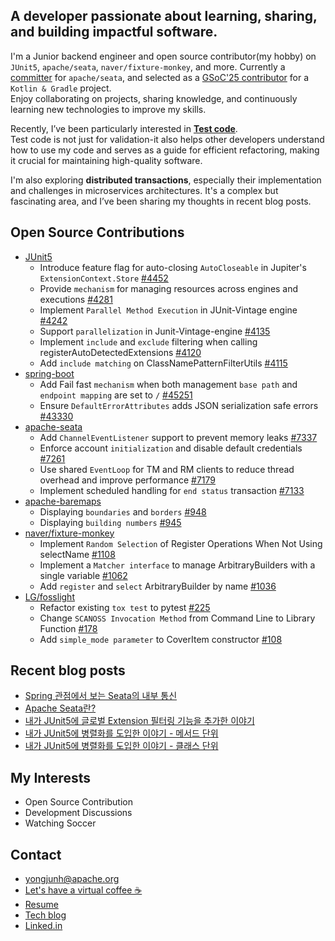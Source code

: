 ## A developer passionate about learning, sharing, and building impactful software.

I'm a Junior backend engineer and open source contributor(my hobby) on `JUnit5`, `apache/seata`, `naver/fixture-monkey`, and more. Currently a [committer](https://people.apache.org/phonebook.html?uid=yongjunh) for `apache/seata`, and selected as a [GSoC'25 contributor](https://community.gradle.org/events/gsoc/2025/maven-central-publishing-with-new-api/) for a `Kotlin & Gradle` project.  
Enjoy collaborating on projects, sharing knowledge, and continuously learning new technologies to improve my skills.  

Recently, I’ve been particularly interested in [**Test code**](https://www.slideshare.net/slideshow/2024-09-24-comming-soon/271981415).  
Test code is not just for validation-it also helps other developers understand how to use my code and serves as a guide for efficient refactoring, making it crucial for maintaining high-quality software.

I'm also exploring **distributed transactions**, especially their implementation and challenges in microservices architectures. It's a complex but fascinating area, and I’ve been sharing my thoughts in recent blog posts.

## Open Source Contributions
- [JUnit5](https://github.com/junit-team/junit5/issues?q=is%3Apr+is%3Aopen+author%3AYongGoose)
  - Introduce feature flag for auto-closing `AutoCloseable` in Jupiter's `ExtensionContext.Store` [#4452](https://github.com/junit-team/junit5/pull/4452)
  - Provide `mechanism` for managing resources across engines and executions [#4281](https://github.com/junit-team/junit5/pull/4281)
  - Implement `Parallel Method Execution` in JUnit-Vintage engine [#4242](https://github.com/junit-team/junit5/pull/4242)
  - Support `parallelization` in Junit-Vintage-engine [#4135](https://github.com/junit-team/junit5/pull/4135)
  - Implement `include` and `exclude` filtering when calling registerAutoDetectedExtensions [#4120](https://github.com/junit-team/junit5/pull/4120)
  - Add `include matching` on ClassNamePatternFilterUtils [#4115](https://github.com/junit-team/junit5/pull/4115)
- [spring-boot](https://github.com/spring-projects/spring-boot/issues?q=is%3Apr+author%3AYongGoose)
  - Add Fail fast `mechanism` when both management `base path` and `endpoint mapping` are set to `/` [#45251](https://github.com/spring-projects/spring-boot/pull/45251)
  - Ensure `DefaultErrorAttributes` adds JSON serialization safe errors [#43330](https://github.com/spring-projects/spring-boot/pull/43330)
- [apache-seata](https://github.com/apache/incubator-seata/issues?q=is%3Apr+is%3Aopen+author%3AYongGoose)
  - Add `ChannelEventListener` support to prevent memory leaks [#7337](https://github.com/apache/incubator-seata/pull/7337)
  - Enforce account `initialization` and disable default credentials [#7261](https://github.com/apache/incubator-seata/pull/7261)
  - Use shared `EventLoop` for TM and RM clients to reduce thread overhead and improve performance [#7179](https://github.com/apache/incubator-seata/pull/7179)
  - Implement scheduled handling for `end status` transaction [#7133](https://github.com/apache/incubator-seata/pull/7133)
- [apache-baremaps](https://github.com/apache/incubator-baremaps/issues?q=is%3Apr+is%3Aopen+author%3AYongGoose)
  - Displaying `boundaries` and `borders` [#948](https://github.com/apache/incubator-baremaps/pull/948) 
  - Displaying `building numbers` [#945](https://github.com/apache/incubator-baremaps/pull/945)
- [naver/fixture-monkey](https://github.com/naver/fixture-monkey/issues?q=is%3Apr+is%3Aopen+author%3AYongGoose)
  - Implement `Random Selection` of Register Operations When Not Using selectName [#1108](https://github.com/naver/fixture-monkey/pull/1108)
  - Implement a `Matcher interface` to manage ArbitraryBuilders with a single variable [#1062](https://github.com/naver/fixture-monkey/pull/1062)
  - Add `register` and `select` ArbitraryBuilder by name [#1036](https://github.com/naver/fixture-monkey/pull/1036)
- [LG/fosslight](https://github.com/fosslight/fosslight_dependency_scanner/issues?q=is%3Apr+author%3AYongGoose)
  - Refactor existing `tox test` to pytest [#225](https://github.com/fosslight/fosslight_dependency_scanner/pull/225)
  - Change `SCANOSS Invocation Method` from Command Line to Library Function [#178](https://github.com/fosslight/fosslight_source_scanner/pull/178)
  - Add `simple_mode parameter` to CoverItem constructor [#108](https://github.com/fosslight/fosslight_scanner/pull/108)
 
## Recent blog posts
- [Spring 관점에서 보는 Seata의 내부 통신](https://solution-is-here.tistory.com/236)
- [Apache Seata란?](https://solution-is-here.tistory.com/235)
- [내가 JUnit5에 글로벌 Extension 필터링 기능을 추가한 이야기](https://solution-is-here.tistory.com/233)
- [내가 JUnit5에 병렬화를 도입한 이야기 - 메서드 단위](https://solution-is-here.tistory.com/231)
- [내가 JUnit5에 병렬화를 도입한 이야기 - 클래스 단위](https://solution-is-here.tistory.com/230)

## My Interests
- Open Source Contribution
- Development Discussions
- Watching Soccer

## Contact
- yongjunh@apache.org
- [Let's have a virtual coffee ☕](https://calendly.com/dev-yongjunh)
- [Resume](https://docs.google.com/document/d/123z1fH5WIGu6jsyUIsWbrGQBARkHhKWEDH1T-v6xaO4/edit?tab=t.0#heading=h.iwwc988hcmwq)
- [Tech blog](https://solution-is-here.tistory.com/)
- [Linked.in](https://www.linkedin.com/in/yongjunh/)
